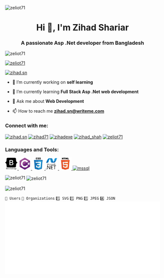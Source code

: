 <p><img align="center" src="[ ](https://web.facebook.com/photo/?fbid=1523268591529507&set=a.179926005863779)" alt="zeliot71" /></p>
<h1 align="center">Hi 👋, I'm Zihad Shariar</h1>
<h3 align="center">A passionate Asp .Net developer from Bangladesh</h3>

<p align="left"> <img src="https://komarev.com/ghpvc/?username=zeliot71&label=Profile%20views&color=0e75b6&style=flat" alt="zeliot71" /> </p>

<p align="left"> <a href="https://github.com/ryo-ma/github-profile-trophy"><img src="https://github-profile-trophy.vercel.app/?username=zeliot71" alt="zeliot71" /></a> </p>

<p align="left"> <a href="https://twitter.com/zihad.sn" target="blank"><img src="https://img.shields.io/twitter/follow/zihad.sn?logo=twitter&style=for-the-badge" alt="zihad.sn" /></a> </p>

- 🔭 I’m currently working on **self learning**

- 🌱 I’m currently learning **Full Stack Asp .Net web development**

- 💬 Ask me about **Web Development**

- 📫 How to reach me **zihad.sn@writeme.com**

<h3 align="left">Connect with me:</h3>
<p align="left">
<a href="https://twitter.com/zihad.sn" target="blank"><img align="center" src="https://raw.githubusercontent.com/rahuldkjain/github-profile-readme-generator/master/src/images/icons/Social/twitter.svg" alt="zihad.sn" height="30" width="40" /></a>
<a href="https://linkedin.com/in/zihad71" target="blank"><img align="center" src="https://raw.githubusercontent.com/rahuldkjain/github-profile-readme-generator/master/src/images/icons/Social/linked-in-alt.svg" alt="zihad71" height="30" width="40" /></a>
<a href="https://fb.com/zihadexe" target="blank"><img align="center" src="https://raw.githubusercontent.com/rahuldkjain/github-profile-readme-generator/master/src/images/icons/Social/facebook.svg" alt="zihadexe" height="30" width="40" /></a>
<a href="https://instagram.com/zihad_shah" target="blank"><img align="center" src="https://raw.githubusercontent.com/rahuldkjain/github-profile-readme-generator/master/src/images/icons/Social/instagram.svg" alt="zihad_shah" height="30" width="40" /></a>
<a href="https://codeforces.com/profile/zeliot71" target="blank"><img align="center" src="https://raw.githubusercontent.com/rahuldkjain/github-profile-readme-generator/master/src/images/icons/Social/codeforces.svg" alt="zeliot71" height="30" width="40" /></a>
</p>

<h3 align="left">Languages and Tools:</h3>
<p align="left"> <a href="https://getbootstrap.com" target="_blank" rel="noreferrer"> <img src="https://raw.githubusercontent.com/devicons/devicon/master/icons/bootstrap/bootstrap-plain-wordmark.svg" alt="bootstrap" width="40" height="40"/> </a> <a href="https://www.w3schools.com/cs/" target="_blank" rel="noreferrer"> <img src="https://raw.githubusercontent.com/devicons/devicon/master/icons/csharp/csharp-original.svg" alt="csharp" width="40" height="40"/> </a> <a href="https://www.w3schools.com/css/" target="_blank" rel="noreferrer"> <img src="https://raw.githubusercontent.com/devicons/devicon/master/icons/css3/css3-original-wordmark.svg" alt="css3" width="40" height="40"/> </a> <a href="https://dotnet.microsoft.com/" target="_blank" rel="noreferrer"> <img src="https://raw.githubusercontent.com/devicons/devicon/master/icons/dot-net/dot-net-original-wordmark.svg" alt="dotnet" width="40" height="40"/> </a> <a href="https://www.w3.org/html/" target="_blank" rel="noreferrer"> <img src="https://raw.githubusercontent.com/devicons/devicon/master/icons/html5/html5-original-wordmark.svg" alt="html5" width="40" height="40"/> </a> <a href="https://www.microsoft.com/en-us/sql-server" target="_blank" rel="noreferrer"> <img src="https://www.svgrepo.com/show/303229/microsoft-sql-server-logo.svg" alt="mssql" width="40" height="40"/> </a> </p>

<p><img align="left" src="https://github-readme-stats.vercel.app/api/top-langs?username=zeliot71&show_icons=true&locale=en&layout=compact" alt="zeliot71" /></p>

<p>&nbsp;<img align="center" src="https://github-readme-stats.vercel.app/api?username=zeliot71&show_icons=true&locale=en" alt="zeliot71" /></p>

<p><img align="center" src="https://github-readme-streak-stats.herokuapp.com/?user=zeliot71&" alt="zeliot71" /></p>

  </tr>
  <tr>
    <td><code>👤 Users</code> <code>👥 Organizations</code></td>
  </tr>
  <tr>
    <td><code>*️⃣ SVG</code> <code>*️⃣ PNG</code> <code>*️⃣ JPEG</code> <code>#️⃣ JSON</code></td>
  </tr>
  <tr>
    <td colspan="2" align="center">
      <img src="https://github.com/lowlighter/metrics/blob/examples/metrics.classic.svg" alt=""></img>
      <img width="900" height="1" alt="">
    </td>
  </tr>
</table>
<!--/header-->

